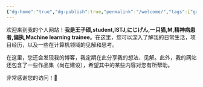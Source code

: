 ```yaml
---
{"dg-home":"true","dg-publish":true,"permalink":"/welcome/","tags":["gardenEntry"],"dgPassFrontmatter":true,"created":"2024-01-27T00:54:13.598+08:00","updated":"2024-01-27T01:47:36.751+08:00"}
---
```


欢迎来到我的个人网站！**我是王子硕,student,ISTJ,にじげん,一只猫,M,精神病患者,偏执,Machine learning trainee**。在这里，您可以深入了解我的日常生活，项目经历，以及一些在计算机领域的见解和思考。

在这里，您还会发现我的博客，我定期在此分享我的想法、见解。此外，我的网站还包含了一些作品集（尚在建设），希望其中的某些内容对您有所帮助。

非常感谢您的访问！🥰